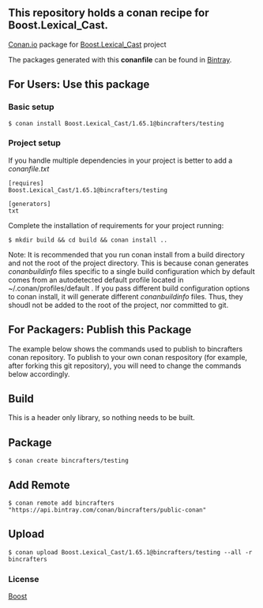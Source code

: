 ## This repository holds a conan recipe for Boost.Lexical_Cast.

[Conan.io](https://conan.io) package for [Boost.Lexical_Cast](https://github.com/Boostorg/Lexical_Cast) project

The packages generated with this **conanfile** can be found in [Bintray](https://bintray.com/bincrafters/public-conan/Boost.Lexical_Cast%3Abincrafters).

## For Users: Use this package

### Basic setup

    $ conan install Boost.Lexical_Cast/1.65.1@bincrafters/testing

### Project setup

If you handle multiple dependencies in your project is better to add a *conanfile.txt*

    [requires]
    Boost.Lexical_Cast/1.65.1@bincrafters/testing

    [generators]
    txt

Complete the installation of requirements for your project running:</small></span>

    $ mkdir build && cd build && conan install ..
	
Note: It is recommended that you run conan install from a build directory and not the root of the project directory.  This is because conan generates *conanbuildinfo* files specific to a single build configuration which by default comes from an autodetected default profile located in ~/.conan/profiles/default .  If you pass different build configuration options to conan install, it will generate different *conanbuildinfo* files.  Thus, they shoudl not be added to the root of the project, nor committed to git. 

## For Packagers: Publish this Package

The example below shows the commands used to publish to bincrafters conan repository. To publish to your own conan respository (for example, after forking this git repository), you will need to change the commands below accordingly. 

## Build  

This is a header only library, so nothing needs to be built.

## Package 

    $ conan create bincrafters/testing
	
## Add Remote

	$ conan remote add bincrafters "https://api.bintray.com/conan/bincrafters/public-conan"

## Upload

    $ conan upload Boost.Lexical_Cast/1.65.1@bincrafters/testing --all -r bincrafters

### License
[Boost](LICENSE)
